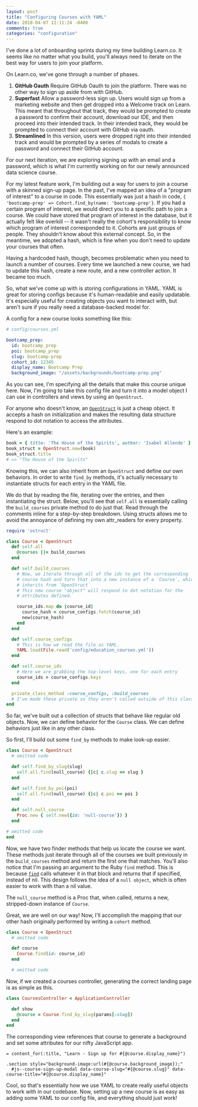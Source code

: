 ```yaml
---
layout: post
title: "Configuring Courses with YAML"
date: 2018-04-07 12:11:24 -0400
comments: true
categories: "configuration"
---
```


I've done a lot of onboarding sprints during my time building Learn.co. It
seems like no matter what you build, you'll always need to iterate on the
best way for users to join your platform.

On Learn.co, we've gone through a number of phases.
1. **GitHub Oauth** Require GitHub Oauth to join the platform. There was no other way to sign
up aside from with GitHub.
2. **Superfast** Allow a password-less sign up. Users would sign up from a
marketing website and then get dropped into a Welcome track on Learn. This
meant that throughout that track, they would be prompted to create a
password to confirm their account, download our IDE, and then proceed into
their intended track. In their intended track, they would be prompted to
connect their account with GitHub via oauth.
3. **Streamlined** In this version, users were dropped right into their
intended track and would be prompted by a series of modals to create a
password and connect their GitHub account.

For our next iteration, we are exploring signing up with an email and a
password, which is what I'm currently working on for our newly announced
data science course.

For my latest feature work, I'm building out a way for users to join a
course with a skinned sign-up page. In the past, I've mapped an idea of a
"program of interest" to a course in code. This essentially was just a hash in code, `{ 'bootcamp-prep' => Cohort.find_by(name: 'bootcamp-prep'}`. If you had a certain program of interest, we would direct you to a specific path to join a course. We could have stored that program of interest in the database, but it actually felt like overkill -- it wasn't really the cohort's responsibility to know which program of interest corresponded to it. Cohorts are just groups of people. They shouldn't know about this external concept. So, in the meantime, we adopted a hash, which is fine when you don't need to update your courses that often.

Having a hardcoded hash, though, becomes problematic when you need to launch
a number of courses. Every time we launched a new course, we had to update
this hash, create a new route, and a new controller action. It became too
much.

So, what we've come up with is storing configurations in YAML. YAML is great
for storing configs because it's human-readable and easily updatable. It's
  especially useful for creating objects you want to interact with, but
  aren't sure if you really need a database-backed model for.

A config for a new course looks something like this:

```yaml
# config/courses.yml

bootcamp_prep:
  id: bootcamp_prep
  poi: bootcamp_prep
  slug: bootcamp-prep
  cohort_id: 12345
  display_name: Bootcamp Prep
  background_image: "/assets/backgrounds/bootcamp-prep.png"
```
As you can see, I'm specifying all the details that make this course unique
here. Now, I'm going to take this config file and turn it into a model object I
can use in controllers and views by using an `OpenStruct`.

For anyone who doesn't know, an
[`OpenStruct`](https://ruby-doc.org/stdlib-2.0.0/libdoc/ostruct/rdoc/OpenStruct.html) is just a cheap object. It accepts a hash on initialization and makes the resulting data structure respond to dot notation to access the attributes.

Here's an example:

```ruby
book = { title: 'The House of the Spirits', author: 'Isabel Allende' }
book_struct = OpenStruct.new(book)
book_struct.title
# => "The House of the Spirits"
```

Knowing this, we can also inherit from an `OpenStruct` and define our own
behaviors. In order to write `find_by` methods, it's actually necessary to
instantiate structs for each entry in the YAML file.

We do that by reading the file, iterating over the entries, and then
instantiating the struct. Below, you'll see that `self.all` is essentially
calling the `build_courses` private method to do just that. Read through the
comments inline for a step-by-step breakdown. Using structs allows me to
avoid the annoyance of defining my own attr_readers for every property.

```ruby
require 'ostruct'

class Course < OpenStruct
  def self.all
    @courses ||= build_courses
  end

  def self.build_courses
    # Now, we iterate through all of the ids to get the corresponding
    # course hash and turn that into a new instance of a `Course`, which
    # inherits from `OpenStruct`
    # This new course "object" will respond to dot notation for the
    # attributes defined.

    course_ids.map do |course_id|
      course_hash = course_configs.fetch(course_id)
      new(course_hash)
    end
  end

  def self.course_configs
    # This is how we read the file as YAML.
    YAML.load(File.read('config/education_courses.yml'))
  end

  def self.course_ids
    # Here we are grabbing the top-level keys, one for each entry
    course_ids = course_configs.keys
  end

  private_class_method :course_configs, :build_courses
  # I've made these private so they aren't called outside of this class.
end

```

So far, we've built out a collection of structs that behave like regular old
objects. Now, we can define behavior for the `Course` class. We can define
behaviors just like in any other class.

So first, I'll build out some `find_by` methods to make look-up easier.

```ruby
class Course < OpenStruct
  # omitted code

  def self.find_by_slug(slug)
    self.all.find(null_course) {|c| c.slug == slug }
  end

  def self.find_by_poi(poi)
    self.all.find(null_course) {|c| c.poi == poi }
  end

  def self.null_course
    Proc.new { self.new({id: 'null-course'}) }
  end

# omitted code
end
```

Now, we have two finder methods that help us locate the course we want.
These methods just iterate through all of the courses we built previously in
the `build_courses` method and return the first one that matches. You'll
also notice that I'm passing an argument to the Ruby `find` method. This is
because
[`find`](https://ruby-doc.org/core-2.2.3/Enumerable.html#method-i-find) calls
whatever it in that block and returns that if specified, instead of nil.
This design follows the idea of a `null object`, which is often easier to
work with than a nil value.

The `null_course` method is a Proc that, when called, returns a new,
stripped-down instance of `Course`.

Great, we are well on our way! Now, I'll accomplish the mapping that our
other hash originally performed by writing a `cohort` method.

```ruby
class Course < OpenStruct
  # omitted code

  def course
    Course.find(id: course_id)
  end

  # omitted code
```

Now, if we created a courses controller, generating the correct landing page
is as simple as this.


```ruby
class CoursesController < ApplicationController

  def show
    @course = Course.find_by_slug(params[:slug])
  end
end
```

The corresponding view references that course to generate a background and
set some attributes for our nifty JavaScript app.

```slim
= content_for(:title, "Learn - Sign up for #{@course.display_name}")

.section style="background-image:url(#{@course.background_image});"
  #js--course-sign-up-modal data-course-slug="#{@course.slug}" data-course-title="#{@course.display_name}"
```

Cool, so that's essentially how we use YAML to create really useful objects
to work with in our codebase. Now, setting up a new course is as
easy as adding some YAML to our config file, and everything should just
work!

